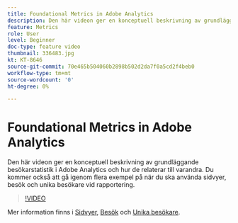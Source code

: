 ```yaml
---
title: Foundational Metrics in Adobe Analytics
description: Den här videon ger en konceptuell beskrivning av grundläggande besökarstatistik i Adobe Analytics och hur de relaterar till varandra. Du kommer också att gå igenom flera exempel på när du ska använda sidvyer, besök och unika besökare vid rapportering.
feature: Metrics
role: User
level: Beginner
doc-type: feature video
thumbnail: 336483.jpg
kt: KT-8646
source-git-commit: 70e465b504060b2898b502d2da7f0a5cd2f4beb0
workflow-type: tm+mt
source-wordcount: '0'
ht-degree: 0%

---
```



# Foundational Metrics in Adobe Analytics

Den här videon ger en konceptuell beskrivning av grundläggande besökarstatistik i Adobe Analytics och hur de relaterar till varandra. Du kommer också att gå igenom flera exempel på när du ska använda sidvyer, besök och unika besökare vid rapportering.

>[!VIDEO](https://video.tv.adobe.com/v/336483/?quality=12&learn=on)

Mer information finns i [Sidvyer](https://experienceleague.adobe.com/docs/analytics/components/metrics/page-views.html), [Besök](https://experienceleague.adobe.com/docs/analytics/components/metrics/visits.html) och [Unika besökare](https://experienceleague.adobe.com/docs/analytics/components/metrics/unique-visitors.html).
